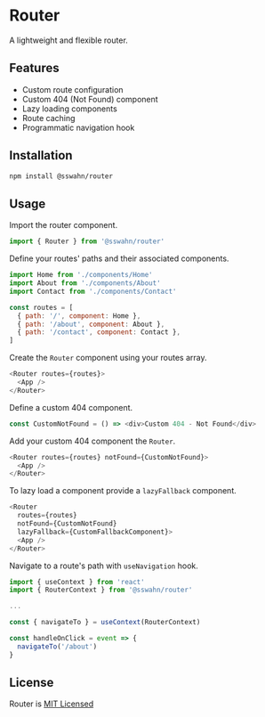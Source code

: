 # Router

A lightweight and flexible router.

## Features

- Custom route configuration
- Custom 404 (Not Found) component
- Lazy loading components
- Route caching
- Programmatic navigation hook
<!-- - Route guards (before and after route change) -->

## Installation  
```bash
npm install @sswahn/router
```  

## Usage
Import the router component.  
```javascript
import { Router } from '@sswahn/router'
```  

Define your routes' paths and their associated components.  
```javascript
import Home from './components/Home'
import About from './components/About'
import Contact from './components/Contact'

const routes = [
  { path: '/', component: Home },
  { path: '/about', component: About },
  { path: '/contact', component: Contact },
]
```

Create the `Router` component using your routes array.  
```javascript
<Router routes={routes}>
  <App />
</Router>
```

Define a custom 404 component.  
```javascript
const CustomNotFound = () => <div>Custom 404 - Not Found</div>
```

Add your custom 404 component the `Router`.  
```javascript
<Router routes={routes} notFound={CustomNotFound}>
  <App />
</Router>
```  

To lazy load a component provide a `lazyFallback` component.  
```javascript
<Router
  routes={routes}
  notFound={CustomNotFound}
  lazyFallback={CustomFallbackComponent}>
  <App />
</Router>
```  

Navigate to a route's path with `useNavigation` hook.  
```javascript
import { useContext } from 'react'
import { RouterContext } from '@sswahn/router'

...

const { navigateTo } = useContext(RouterContext)

const handleOnClick = event => {
  navigateTo('/about')
}
```


<!--
## Route Guards
You can define route guards to run code before and after route changes.  
```javascript
const beforeRouteChange = path => {
  console.log(`Before navigating to ${path}`)
}

const afterRouteChange = path => {
  console.log(`After navigating to ${path}`)
}

<Router
  routes={routes}
  notFound={CustomNotFound}
  lazyFallback={CustomFallbackComponent}
  beforeRouteChange={beforeRouteChange}
  afterRouteChange={afterRouteChange}>
  <App />
</Router>
```
-->
## License
Router is [MIT Licensed](https://github.com/sswahn/router/blob/main/LICENSE)
